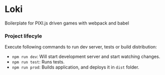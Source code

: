 Loki
===

Boilerplate for PIXI.js driven games with webpack and babel

### Project lifecyle

Execute following commands to run dev server, tests or build distribution:

 * `npm run dev`: Will start development server and start watching changes.
 * `npm run test`: Runs tests.
 * `npm run prod`: Builds application, and deploys it in `dist` folder.
